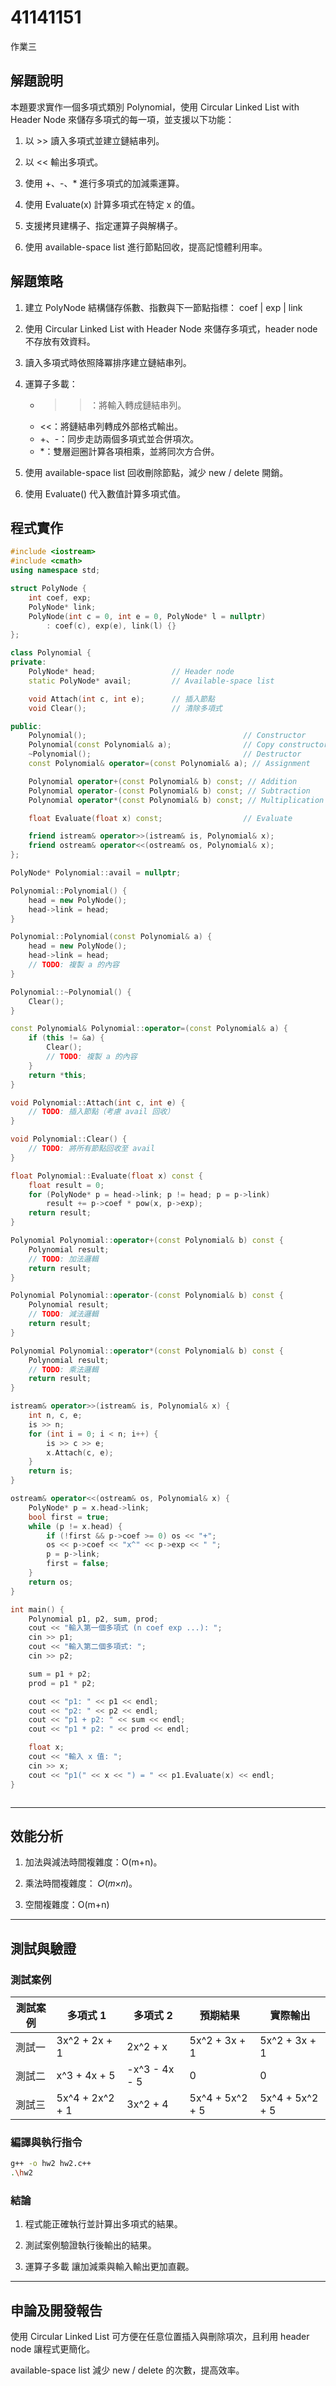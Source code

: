# 41141151

作業三

## 解題說明

本題要求實作一個多項式類別 Polynomial，使用 Circular Linked List with Header Node 來儲存多項式的每一項，並支援以下功能：

1. 以 >> 讀入多項式並建立鏈結串列。

2. 以 << 輸出多項式。

3. 使用 +、-、* 進行多項式的加減乘運算。

4. 使用 Evaluate(x) 計算多項式在特定 x 的值。

5. 支援拷貝建構子、指定運算子與解構子。

6. 使用 available-space list 進行節點回收，提高記憶體利用率。


## 解題策略

1. 建立 PolyNode 結構儲存係數、指數與下一節點指標：
    coef | exp | link

2. 使用 Circular Linked List with Header Node 來儲存多項式，header node 不存放有效資料。

3. 讀入多項式時依照降冪排序建立鏈結串列。

4. 運算子多載：
    - >>：將輸入轉成鏈結串列。
    - <<：將鏈結串列轉成外部格式輸出。
    - +、-：同步走訪兩個多項式並合併項次。
    - *：雙層迴圈計算各項相乘，並將同次方合併。

5. 使用 available-space list 回收刪除節點，減少 new / delete 開銷。

6. 使用 Evaluate() 代入數值計算多項式值。




## 程式實作

```cpp
#include <iostream>
#include <cmath>
using namespace std;

struct PolyNode {
    int coef, exp;
    PolyNode* link;
    PolyNode(int c = 0, int e = 0, PolyNode* l = nullptr)
        : coef(c), exp(e), link(l) {}
};

class Polynomial {
private:
    PolyNode* head;                 // Header node
    static PolyNode* avail;         // Available-space list

    void Attach(int c, int e);      // 插入節點
    void Clear();                   // 清除多項式

public:
    Polynomial();                                   // Constructor
    Polynomial(const Polynomial& a);                // Copy constructor
    ~Polynomial();                                  // Destructor
    const Polynomial& operator=(const Polynomial& a); // Assignment

    Polynomial operator+(const Polynomial& b) const; // Addition
    Polynomial operator-(const Polynomial& b) const; // Subtraction
    Polynomial operator*(const Polynomial& b) const; // Multiplication

    float Evaluate(float x) const;                  // Evaluate

    friend istream& operator>>(istream& is, Polynomial& x);
    friend ostream& operator<<(ostream& os, Polynomial& x);
};

PolyNode* Polynomial::avail = nullptr;

Polynomial::Polynomial() {
    head = new PolyNode();
    head->link = head;
}

Polynomial::Polynomial(const Polynomial& a) {
    head = new PolyNode();
    head->link = head;
    // TODO: 複製 a 的內容
}

Polynomial::~Polynomial() {
    Clear();
}

const Polynomial& Polynomial::operator=(const Polynomial& a) {
    if (this != &a) {
        Clear();
        // TODO: 複製 a 的內容
    }
    return *this;
}

void Polynomial::Attach(int c, int e) {
    // TODO: 插入節點（考慮 avail 回收）
}

void Polynomial::Clear() {
    // TODO: 將所有節點回收至 avail
}

float Polynomial::Evaluate(float x) const {
    float result = 0;
    for (PolyNode* p = head->link; p != head; p = p->link)
        result += p->coef * pow(x, p->exp);
    return result;
}

Polynomial Polynomial::operator+(const Polynomial& b) const {
    Polynomial result;
    // TODO: 加法邏輯
    return result;
}

Polynomial Polynomial::operator-(const Polynomial& b) const {
    Polynomial result;
    // TODO: 減法邏輯
    return result;
}

Polynomial Polynomial::operator*(const Polynomial& b) const {
    Polynomial result;
    // TODO: 乘法邏輯
    return result;
}

istream& operator>>(istream& is, Polynomial& x) {
    int n, c, e;
    is >> n;
    for (int i = 0; i < n; i++) {
        is >> c >> e;
        x.Attach(c, e);
    }
    return is;
}

ostream& operator<<(ostream& os, Polynomial& x) {
    PolyNode* p = x.head->link;
    bool first = true;
    while (p != x.head) {
        if (!first && p->coef >= 0) os << "+";
        os << p->coef << "x^" << p->exp << " ";
        p = p->link;
        first = false;
    }
    return os;
}

int main() {
    Polynomial p1, p2, sum, prod;
    cout << "輸入第一個多項式 (n coef exp ...): ";
    cin >> p1;
    cout << "輸入第二個多項式: ";
    cin >> p2;

    sum = p1 + p2;
    prod = p1 * p2;

    cout << "p1: " << p1 << endl;
    cout << "p2: " << p2 << endl;
    cout << "p1 + p2: " << sum << endl;
    cout << "p1 * p2: " << prod << endl;

    float x;
    cout << "輸入 x 值: ";
    cin >> x;
    cout << "p1(" << x << ") = " << p1.Evaluate(x) << endl;
}



```



---

## 效能分析


1. 加法與減法時間複雜度：O(m+n)。

2. 乘法時間複雜度： 𝑂(𝑚×𝑛)。

3. 空間複雜度：O(m+n)


---

## 測試與驗證

### 測試案例


| 測試案例 | 多項式 1 | 多項式 2 | 預期結果 | 實際輸出 |
|----------|----------------|-----------|-----------|-----------|
| 測試一   | 3x^2 + 2x + 1 | 2x^2 + x | 5x^2 + 3x + 1 | 5x^2 + 3x + 1 |
| 測試二   | x^3 + 4x + 5  | -x^3 - 4x - 5 | 0 | 0 |
| 測試三   | 5x^4 + 2x^2 + 1 | 	3x^2 + 4 | 	5x^4 + 5x^2 + 5 | 5x^4 + 5x^2 + 5 |



### 編譯與執行指令

```bash
g++ -o hw2 hw2.c++
.\hw2
```

### 結論

1. 程式能正確執行並計算出多項式的結果。

2. 測試案例驗證執行後輸出的結果。

3. 運算子多載 讓加減乘與輸入輸出更加直觀。

---


## 申論及開發報告

使用 Circular Linked List 可方便在任意位置插入與刪除項次，且利用 header node 讓程式更簡化。

available-space list 減少 new / delete 的次數，提高效率。